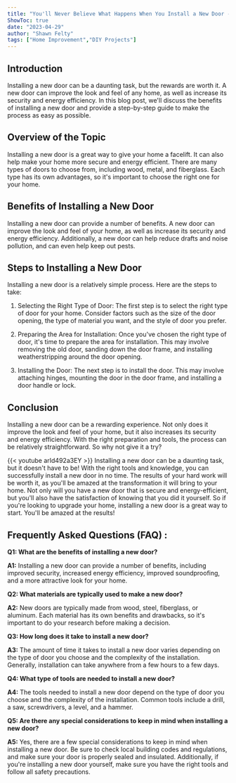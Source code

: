 ```yaml
---
title: "You'll Never Believe What Happens When You Install a New Door - You'll Be Amazed!"
ShowToc: true 
date: "2023-04-29"
author: "Shawn Felty" 
tags: ["Home Improvement","DIY Projects"]
---
```

## Introduction
Installing a new door can be a daunting task, but the rewards are worth it. A new door can improve the look and feel of any home, as well as increase its security and energy efficiency. In this blog post, we'll discuss the benefits of installing a new door and provide a step-by-step guide to make the process as easy as possible.

## Overview of the Topic
Installing a new door is a great way to give your home a facelift. It can also help make your home more secure and energy efficient. There are many types of doors to choose from, including wood, metal, and fiberglass. Each type has its own advantages, so it's important to choose the right one for your home.

## Benefits of Installing a New Door
Installing a new door can provide a number of benefits. A new door can improve the look and feel of your home, as well as increase its security and energy efficiency. Additionally, a new door can help reduce drafts and noise pollution, and can even help keep out pests.

## Steps to Installing a New Door
Installing a new door is a relatively simple process. Here are the steps to take:

1. Selecting the Right Type of Door: The first step is to select the right type of door for your home. Consider factors such as the size of the door opening, the type of material you want, and the style of door you prefer.

2. Preparing the Area for Installation: Once you've chosen the right type of door, it's time to prepare the area for installation. This may involve removing the old door, sanding down the door frame, and installing weatherstripping around the door opening.

3. Installing the Door: The next step is to install the door. This may involve attaching hinges, mounting the door in the door frame, and installing a door handle or lock.

## Conclusion
Installing a new door can be a rewarding experience. Not only does it improve the look and feel of your home, but it also increases its security and energy efficiency. With the right preparation and tools, the process can be relatively straightforward. So why not give it a try?

{{< youtube arId492a3EY >}} 
Installing a new door can be a daunting task, but it doesn't have to be! With the right tools and knowledge, you can successfully install a new door in no time. The results of your hard work will be worth it, as you'll be amazed at the transformation it will bring to your home. Not only will you have a new door that is secure and energy-efficient, but you'll also have the satisfaction of knowing that you did it yourself. So if you're looking to upgrade your home, installing a new door is a great way to start. You'll be amazed at the results!

## Frequently Asked Questions (FAQ) :
**Q1: What are the benefits of installing a new door?**

**A1:** Installing a new door can provide a number of benefits, including improved security, increased energy efficiency, improved soundproofing, and a more attractive look for your home. 

**Q2: What materials are typically used to make a new door?**

**A2:** New doors are typically made from wood, steel, fiberglass, or aluminum. Each material has its own benefits and drawbacks, so it's important to do your research before making a decision. 

**Q3: How long does it take to install a new door?**

**A3:** The amount of time it takes to install a new door varies depending on the type of door you choose and the complexity of the installation. Generally, installation can take anywhere from a few hours to a few days. 

**Q4: What type of tools are needed to install a new door?**

**A4:** The tools needed to install a new door depend on the type of door you choose and the complexity of the installation. Common tools include a drill, a saw, screwdrivers, a level, and a hammer. 

**Q5: Are there any special considerations to keep in mind when installing a new door?**

**A5:** Yes, there are a few special considerations to keep in mind when installing a new door. Be sure to check local building codes and regulations, and make sure your door is properly sealed and insulated. Additionally, if you're installing a new door yourself, make sure you have the right tools and follow all safety precautions.





